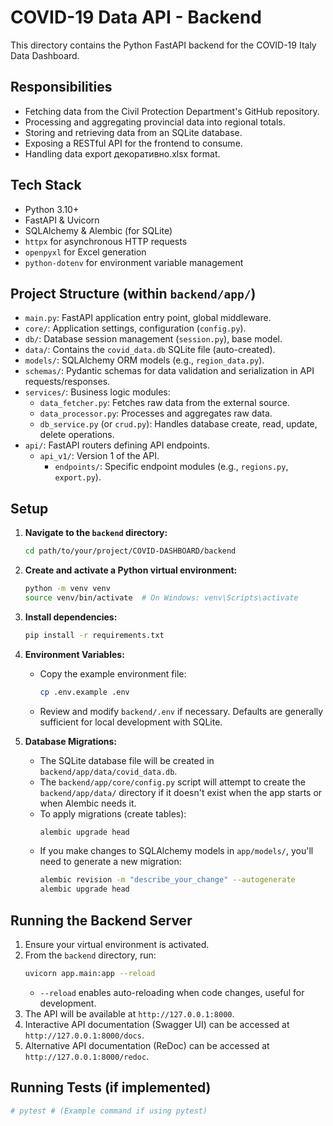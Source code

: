 # COVID-19 Data API - Backend

This directory contains the Python FastAPI backend for the COVID-19 Italy Data Dashboard.

## Responsibilities

*   Fetching data from the Civil Protection Department's GitHub repository.
*   Processing and aggregating provincial data into regional totals.
*   Storing and retrieving data from an SQLite database.
*   Exposing a RESTful API for the frontend to consume.
*   Handling data export декоративно.xlsx format.

## Tech Stack

*   Python 3.10+
*   FastAPI & Uvicorn
*   SQLAlchemy & Alembic (for SQLite)
*   `httpx` for asynchronous HTTP requests
*   `openpyxl` for Excel generation
*   `python-dotenv` for environment variable management

## Project Structure (within `backend/app/`)

*   `main.py`: FastAPI application entry point, global middleware.
*   `core/`: Application settings, configuration (`config.py`).
*   `db/`: Database session management (`session.py`), base model.
*   `data/`: Contains the `covid_data.db` SQLite file (auto-created).
*   `models/`: SQLAlchemy ORM models (e.g., `region_data.py`).
*   `schemas/`: Pydantic schemas for data validation and serialization in API requests/responses.
*   `services/`: Business logic modules:
    *   `data_fetcher.py`: Fetches raw data from the external source.
    *   `data_processor.py`: Processes and aggregates raw data.
    *   `db_service.py` (or `crud.py`): Handles database create, read, update, delete operations.
*   `api/`: FastAPI routers defining API endpoints.
    *   `api_v1/`: Version 1 of the API.
        *   `endpoints/`: Specific endpoint modules (e.g., `regions.py`, `export.py`).

## Setup

1.  **Navigate to the `backend` directory:**
    ```bash
    cd path/to/your/project/COVID-DASHBOARD/backend
    ```

2.  **Create and activate a Python virtual environment:**
    ```bash
    python -m venv venv
    source venv/bin/activate  # On Windows: venv\Scripts\activate
    ```

3.  **Install dependencies:**
    ```bash
    pip install -r requirements.txt
    ```

4.  **Environment Variables:**
    *   Copy the example environment file:
        ```bash
        cp .env.example .env
        ```
    *   Review and modify `backend/.env` if necessary. Defaults are generally sufficient for local development with SQLite.

5.  **Database Migrations:**
    *   The SQLite database file will be created in `backend/app/data/covid_data.db`.
    *   The `backend/app/core/config.py` script will attempt to create the `backend/app/data/` directory if it doesn't exist when the app starts or when Alembic needs it.
    *   To apply migrations (create tables):
        ```bash
        alembic upgrade head
        ```
    *   If you make changes to SQLAlchemy models in `app/models/`, you'll need to generate a new migration:
        ```bash
        alembic revision -m "describe_your_change" --autogenerate
        alembic upgrade head
        ```

## Running the Backend Server

1.  Ensure your virtual environment is activated.
2.  From the `backend` directory, run:
    ```bash
    uvicorn app.main:app --reload
    ```
    *   `--reload` enables auto-reloading when code changes, useful for development.
3.  The API will be available at `http://127.0.0.1:8000`.
4.  Interactive API documentation (Swagger UI) can be accessed at `http://127.0.0.1:8000/docs`.
5.  Alternative API documentation (ReDoc) can be accessed at `http://127.0.0.1:8000/redoc`.

## Running Tests (if implemented)

```bash
# pytest # (Example command if using pytest)